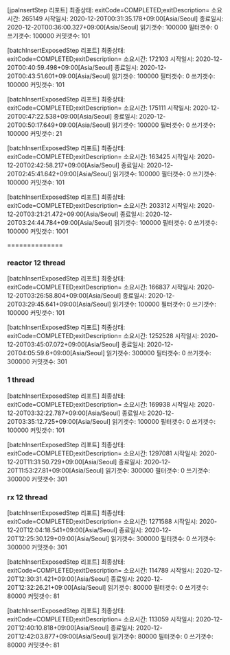 

[jpaInsertStep 리포트]
최종상태: exitCode=COMPLETED;exitDescription=
소요시간: 265149
시작일시: 2020-12-20T00:31:35.178+09:00[Asia/Seoul]
종료일시: 2020-12-20T00:36:00.327+09:00[Asia/Seoul]
읽기갯수: 100000
필터갯수: 0
쓰기갯수: 100000
커밋갯수: 101


[batchInsertExposedStep 리포트]
최종상태: exitCode=COMPLETED;exitDescription=
소요시간: 172103
시작일시: 2020-12-20T00:40:59.498+09:00[Asia/Seoul]
종료일시: 2020-12-20T00:43:51.601+09:00[Asia/Seoul]
읽기갯수: 100000
필터갯수: 0
쓰기갯수: 100000
커밋갯수: 101

[batchInsertExposedStep 리포트]
최종상태: exitCode=COMPLETED;exitDescription=
소요시간: 175111
시작일시: 2020-12-20T00:47:22.538+09:00[Asia/Seoul]
종료일시: 2020-12-20T00:50:17.649+09:00[Asia/Seoul]
읽기갯수: 100000
필터갯수: 0
쓰기갯수: 100000
커밋갯수: 21

[batchInsertExposedStep 리포트]
최종상태: exitCode=COMPLETED;exitDescription=
소요시간: 163425
시작일시: 2020-12-20T02:42:58.217+09:00[Asia/Seoul]
종료일시: 2020-12-20T02:45:41.642+09:00[Asia/Seoul]
읽기갯수: 100000
필터갯수: 0
쓰기갯수: 100000
커밋갯수: 101

[batchInsertExposedStep 리포트]
최종상태: exitCode=COMPLETED;exitDescription=
소요시간: 203312
시작일시: 2020-12-20T03:21:21.472+09:00[Asia/Seoul]
종료일시: 2020-12-20T03:24:44.784+09:00[Asia/Seoul]
읽기갯수: 100000
필터갯수: 0
쓰기갯수: 100000
커밋갯수: 1001

==============

### reactor 12 thread
[batchInsertExposedStep 리포트]
최종상태: exitCode=COMPLETED;exitDescription=
소요시간: 166837
시작일시: 2020-12-20T03:26:58.804+09:00[Asia/Seoul]
종료일시: 2020-12-20T03:29:45.641+09:00[Asia/Seoul]
읽기갯수: 100000
필터갯수: 0
쓰기갯수: 100000
커밋갯수: 101

[batchInsertExposedStep 리포트]
최종상태: exitCode=COMPLETED;exitDescription=
소요시간: 1252528
시작일시: 2020-12-20T03:45:07.072+09:00[Asia/Seoul]
종료일시: 2020-12-20T04:05:59.6+09:00[Asia/Seoul]
읽기갯수: 300000
필터갯수: 0
쓰기갯수: 300000
커밋갯수: 301

### 1 thread
[batchInsertExposedStep 리포트]
최종상태: exitCode=COMPLETED;exitDescription=
소요시간: 169938
시작일시: 2020-12-20T03:32:22.787+09:00[Asia/Seoul]
종료일시: 2020-12-20T03:35:12.725+09:00[Asia/Seoul]
읽기갯수: 100000
필터갯수: 0
쓰기갯수: 100000
커밋갯수: 101

[batchInsertExposedStep 리포트]
최종상태: exitCode=COMPLETED;exitDescription=
소요시간: 1297081
시작일시: 2020-12-20T11:31:50.729+09:00[Asia/Seoul]
종료일시: 2020-12-20T11:53:27.81+09:00[Asia/Seoul]
읽기갯수: 300000
필터갯수: 0
쓰기갯수: 300000
커밋갯수: 301

### rx 12 thread

[batchInsertExposedStep 리포트]
최종상태: exitCode=COMPLETED;exitDescription=
소요시간: 1271588
시작일시: 2020-12-20T12:04:18.541+09:00[Asia/Seoul]
종료일시: 2020-12-20T12:25:30.129+09:00[Asia/Seoul]
읽기갯수: 300000
필터갯수: 0
쓰기갯수: 300000
커밋갯수: 301

[batchInsertExposedStep 리포트]
최종상태: exitCode=COMPLETED;exitDescription=
소요시간: 114789
시작일시: 2020-12-20T12:30:31.421+09:00[Asia/Seoul]
종료일시: 2020-12-20T12:32:26.21+09:00[Asia/Seoul]
읽기갯수: 80000
필터갯수: 0
쓰기갯수: 80000
커밋갯수: 81

[batchInsertExposedStep 리포트]
최종상태: exitCode=COMPLETED;exitDescription=
소요시간: 113059
시작일시: 2020-12-20T12:40:10.818+09:00[Asia/Seoul]
종료일시: 2020-12-20T12:42:03.877+09:00[Asia/Seoul]
읽기갯수: 80000
필터갯수: 0
쓰기갯수: 80000
커밋갯수: 81